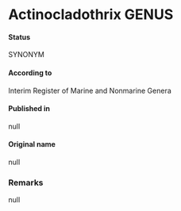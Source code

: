 # Actinocladothrix GENUS

#### Status
SYNONYM

#### According to
Interim Register of Marine and Nonmarine Genera

#### Published in
null

#### Original name
null

### Remarks
null